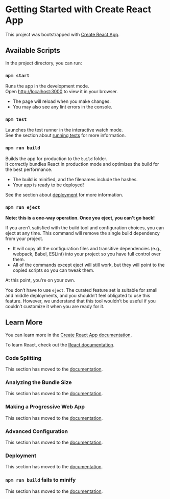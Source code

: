 # Getting Started with Create React App

This project was bootstrapped with [Create React App](https://github.com/facebook/create-react-app).

## Available Scripts

In the project directory, you can run:

### `npm start`
Runs the app in the development mode.  
Open [http://localhost:3000](http://localhost:3000) to view it in your browser.

- The page will reload when you make changes.  
- You may also see any lint errors in the console.

### `npm test`
Launches the test runner in the interactive watch mode.  
See the section about [running tests](https://facebook.github.io/create-react-app/docs/running-tests) for more information.

### `npm run build`
Builds the app for production to the `build` folder.  
It correctly bundles React in production mode and optimizes the build for the best performance.

- The build is minified, and the filenames include the hashes.  
- Your app is ready to be deployed!

See the section about [deployment](https://facebook.github.io/create-react-app/docs/deployment) for more information.

### `npm run eject`
**Note: this is a one-way operation. Once you eject, you can't go back!**

If you aren't satisfied with the build tool and configuration choices, you can eject at any time. This command will remove the single build dependency from your project.

- It will copy all the configuration files and transitive dependencies (e.g., webpack, Babel, ESLint) into your project so you have full control over them.  
- All of the commands except eject will still work, but they will point to the copied scripts so you can tweak them.  

At this point, you're on your own.

You don’t have to use `eject`. The curated feature set is suitable for small and middle deployments, and you shouldn’t feel obligated to use this feature. However, we understand that this tool wouldn’t be useful if you couldn’t customize it when you are ready for it.

## Learn More

You can learn more in the [Create React App documentation](https://facebook.github.io/create-react-app/docs/getting-started).

To learn React, check out the [React documentation](https://reactjs.org/).

### Code Splitting
This section has moved to the [documentation](https://facebook.github.io/create-react-app/docs/code-splitting).

### Analyzing the Bundle Size
This section has moved to the [documentation](https://facebook.github.io/create-react-app/docs/analyzing-the-bundle-size).

### Making a Progressive Web App
This section has moved to the [documentation](https://facebook.github.io/create-react-app/docs/making-a-progressive-web-app).

### Advanced Configuration
This section has moved to the [documentation](https://facebook.github.io/create-react-app/docs/advanced-configuration).

### Deployment
This section has moved to the [documentation](https://facebook.github.io/create-react-app/docs/deployment).

### `npm run build` fails to minify
This section has moved to the [documentation](https://facebook.github.io/create-react-app/docs/troubleshooting#npm-run-build-fails-to-minify).
